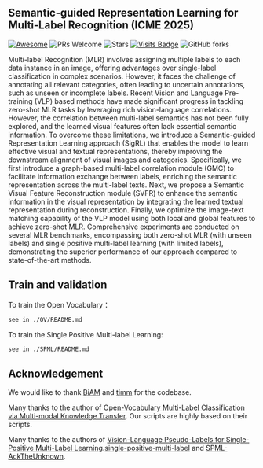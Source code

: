 ## Semantic-guided Representation Learning for Multi-Label Recognition (ICME 2025)

[![Awesome](https://awesome.re/badge.svg)](https://awesome.re) 
![PRs Welcome](https://img.shields.io/badge/PRs-Welcome-green) 
![Stars](https://img.shields.io/github/stars/MVL-Lab/SigRL)
[![Visits Badge](https://badges.pufler.dev/visits/MVL-Lab/SigRL)](https://badges.pufler.dev/visits/MVL-Lab/SigRL)
![GitHub forks](https://img.shields.io/github/forks/MVL-Lab/SigRL?color=blue&label=Forks) 


Multi-label Recognition (MLR) involves assigning multiple labels to each data instance in an image, offering advantages over single-label classification in complex scenarios. However, it faces the challenge of annotating all relevant categories, often leading to uncertain annotations, such as unseen or incomplete labels. Recent Vision and Language Pre-training (VLP) based methods have made significant progress in tackling zero-shot MLR tasks by leveraging rich vision-language correlations. However, the correlation between multi-label semantics has not been fully explored, and the learned visual features often lack essential semantic information. To overcome these limitations, we introduce a Semantic-guided Representation Learning approach (SigRL) that enables the model to learn effective visual and textual representations, thereby improving the downstream alignment of visual images and categories. Specifically, we first introduce a graph-based multi-label correlation module (GMC) to facilitate information exchange between labels, enriching the semantic representation across the multi-label texts. Next, we propose a Semantic Visual Feature Reconstruction module (SVFR) to enhance the semantic information in the visual representation by integrating the learned textual representation during reconstruction. Finally, we optimize the image-text matching capability of the VLP model using both local and global features to achieve zero-shot MLR. Comprehensive experiments are conducted on several MLR benchmarks, encompassing both zero-shot MLR (with unseen labels) and single positive multi-label learning (with limited labels), demonstrating the superior performance of our approach compared to state-of-the-art methods. 

## Train and validation

To train the Open Vocabulary：

```bash
see in ./OV/README.md
```

To train the Single Positive Multi-label Learning: 

```bash
see in ./SPML/README.md
```



## Acknowledgement

We would like to thank [BiAM](https://github.com/akshitac8/BiAM) and [timm](https://github.com/rwightman/pytorch-image-models) for the codebase.

Many thanks to the author of 
[Open-Vocabulary Multi-Label Classification via Multi-modal Knowledge Transfer](https://github.com/sunanhe/MKT).
Our scripts are highly based on their scripts.

Many thanks to the authors of [Vision-Language Pseudo-Labels for Single-Positive Multi-Label Learning](https://github.com/mvrl/VLPL).[single-positive-multi-label](https://github.com/elijahcole/single-positive-multi-label) and [SPML-AckTheUnknown](https://github.com/Correr-Zhou/SPML-AckTheUnknown).

